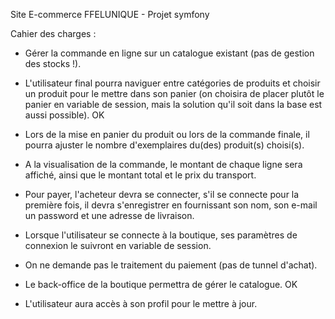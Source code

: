 
Site E-commerce FFELUNIQUE - Projet symfony


Cahier des charges :


- Gérer la commande en ligne sur un catalogue existant (pas de gestion des stocks !).

- L'utilisateur final pourra naviguer entre catégories de produits et choisir un produit pour le mettre dans son panier (on choisira de placer plutôt le panier en variable de session, mais la solution qu'il soit dans la base est aussi possible). OK

- Lors de la mise en panier du produit ou lors de la commande finale, il pourra ajuster le nombre d'exemplaires du(des) produit(s) choisi(s).

- A la visualisation de la commande, le montant de chaque ligne sera affiché, ainsi que le montant total et le prix du transport. 

- Pour payer, l'acheteur devra se connecter, s'il se connecte pour la première fois, il devra s'enregistrer en fournissant son nom,  son e-mail un password et une adresse de livraison.

- Lorsque l'utilisateur se connecte à la boutique, ses paramètres de connexion le suivront en variable de session.

- On ne demande pas le traitement du paiement (pas de tunnel d'achat).

- Le back-office de la boutique permettra de gérer le catalogue. OK

- L'utilisateur aura accès à son profil pour le mettre à jour.
